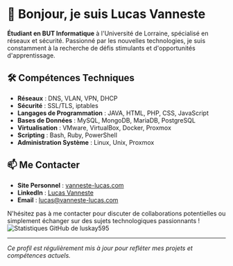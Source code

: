 # 👋 Bonjour, je suis Lucas Vanneste

**Étudiant en BUT Informatique** à l'Université de Lorraine, spécialisé en réseaux et sécurité. Passionné par les nouvelles technologies, je suis constamment à la recherche de défis stimulants et d'opportunités d'apprentissage.

## 🛠️ Compétences Techniques

- **Réseaux** : DNS, VLAN, VPN, DHCP
- **Sécurité** : SSL/TLS, iptables
- **Langages de Programmation** : JAVA, HTML, PHP, CSS, JavaScript
- **Bases de Données** : MySQL, MongoDB, MariaDB, PostgreSQL
- **Virtualisation** : VMware, VirtualBox, Docker, Proxmox
- **Scripting** : Bash, Ruby, PowerShell
- **Administration Système** : Linux, Unix, Proxmox


## 📫 Me Contacter

- **Site Personnel** : [vanneste-lucas.com](https://vanneste-lucas.com)
- **LinkedIn** : [Lucas Vanneste](https://www.linkedin.com/in/lucas-vanneste-989758271)
- **Email** : [lucas@vanneste-lucas.com](mailto:lucas@vanneste-lucas.com)

N'hésitez pas à me contacter pour discuter de collaborations potentielles ou simplement échanger sur des sujets technologiques passionnants !
![Statistiques GitHub de luskay595](https://github-readme-stats.vercel.app/api?username=luskay595&show_icons=true&theme=radical)

---

*Ce profil est régulièrement mis à jour pour refléter mes projets et compétences actuels.*
